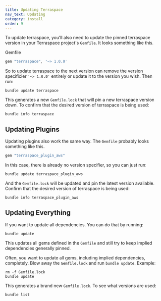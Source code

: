 ```yaml
---
title: Updating Terraspace
nav_text: Updating
category: install
order: 9
---
```


To update terraspace, you'll also need to update the pinned terraspace version in your Terraspace project's `Gemfile`. It looks something like this.

Gemfile

```ruby
gem "terraspace", '~> 1.0.0'
```

So to update terraspace to the next version can remove the version specificier `'~> 1.0.0'` entirely or update it to the version you wish.  Then run:

    bundle update terraspace

This generates a new `Gemfile.lock` that will pin a new terraspace version down. To confirm that the desired version of terraspace is being used:

    bundle info terraspace

## Updating Plugins

Updating plugins also work the same way.  The `Gemfile` probably looks something like this.

```ruby
gem "terraspace_plugin_aws"
```

In this case, there is already no version specifier, so you can just run:

    bundle update terraspace_plugin_aws

And the `Gemfile.lock` will be updated and pin the latest version available. Confirm that the desired version of terraspace is being used:

    bundle info terraspace_plugin_aws

## Updating Everything

If you want to update all dependencies. You can do that by running:

    bundle update

This updates all gems defined in the `Gemfile` and still try to keep implied dependencies generally pinned.

Often, you want to update all gems, including implied dependencies, completely. Blow away the `Gemfile.lock` and run `bundle update`. Example:

    rm -f Gemfile.lock
    bundle update

This generates a brand new `Gemfile.lock`. To see what versions are used:

    bundle list
